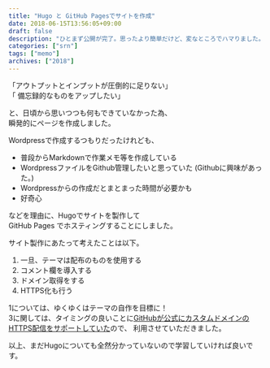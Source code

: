 ```yaml
---
title: "Hugo と GitHub Pagesでサイトを作成"
date: 2018-06-15T13:56:05+09:00
draft: false
description: "ひとまず公開が完了。思ったより簡単だけど、変なところでハマりました。"
categories: ["srn"]
tags: ["memo"]
archives: ["2018"]
---
```


「アウトプットとインプットが圧倒的に足りない」  
「 備忘録的なものをアップしたい」  

 と、日頃から思いつつも何もできていなかった為、  
 瞬発的にページを作成しました。
  
Wordpressで作成するつもりだったけれども、  

- 普段からMarkdownで作業メモ等を作成している
- WordpressファイルをGithub管理したいと思っていた
  (Githubに興味があった。)
- Wordpressからの作成だとまとまった時間が必要かも
- 好奇心
  
などを理由に、Hugoでサイトを製作して  
GitHub Pages でホスティングすることにしました。  
  
サイト製作にあたって考えたことは以下。  
  1. 一旦、テーマは配布のものを使用する
  2. コメント欄を導入する  
  3. ドメイン取得をする  
  4. HTTPS化も行う  
  
1については、ゆくゆくはテーマの自作を目標に！  
3に関しては、タイミングの良いことに[GitHubが公式にカスタムドメインのHTTPS配信をサポートしていた](https://blog.github.com/2018-05-01-github-pages-custom-domains-https/)ので、
利用させていただきました。  
  
以上、まだHugoについても全然分かっていないので学習していければ良いです。  